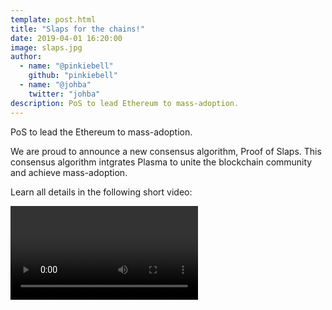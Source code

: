 ```yaml
---
template: post.html
title: "Slaps for the chains!"
date: 2019-04-01 16:20:00
image: slaps.jpg
author:
  - name: "@pinkiebell"
    github: "pinkiebell"
  - name: "@johba"
    twitter: "johba"
description: PoS to lead Ethereum to mass-adoption.
---
```


PoS to lead the Ethereum to mass-adoption.

We are proud to announce a new consensus algorithm, Proof of Slaps. This consensus algorithm intgrates Plasma to unite the blockchain community and achieve mass-adoption.

Learn all details in the following short video:

<div style='width:720px;max-width:100%;height:auto;'>
  <video id='slap-player' class='video-js vjs-default-skin vjs-fluid' controls>
	  <source type='application/x-mpegURL' src="/media/slaps/forTheChains.m3u8">
  </video>
</div>
